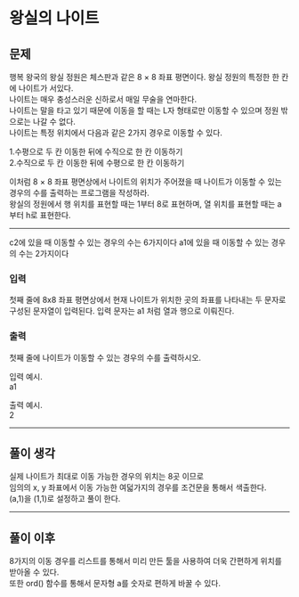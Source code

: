  # 왕실의 나이트


## 문제
행복 왕국의 왕실 정원은 체스판과 같은 8 × 8 좌표 평면이다. 왕실 정원의 특정한 한 칸에 나이트가 서있다.  
나이트는 매우 충성스러운 신하로서 매일 무술을 연마한다.  
나이트는 말을 타고 있기 때문에 이동을 할 때는 L자 형태로만 이동할 수 있으며 정원 밖으로는 나갈 수 없다.  
나이트는 특정 위치에서 다음과 같은 2가지 경우로 이동할 수 있다.  

1.수평으로 두 칸 이동한 뒤에 수직으로 한 칸 이동하기  
2.수직으로 두 칸 이동한 뒤에 수평으로 한 칸 이동하기

이처럼 8 × 8 좌표 평면상에서 나이트의 위치가 주어졌을 때 나이트가 이동할 수 있는 경우의 수를 출력하는
프로그램을 작성하라.  
왕실의 정원에서 행 위치를 표현할 때는 1부터 8로 표현하며, 열 위치를 표현할 때는 a 부터 h로 표현한다. 

---
c2에 있을 때 이동할 수 있는 경우의 수는 6가지이다
a1에 있을 때 이동할 수 있는 경우의 수는 2가지이다

### 입력
첫째 줄에 8x8 좌표 평면상에서 현재 나이트가 위치한 곳의 좌표를 나타내는 두 문자로 구성된 문자열이 입력된다. 입력 문자는 a1 처럼 열과 행으로 이뤄진다.  

### 출력
첫째 줄에 나이트가 이동할 수 있는 경우의 수를 출력하시오.  

입력 예시.  
a1

출력 예시.  
2



-----
## 풀이 생각

실제 나이트가 최대로 이동 가능한 경우의 위치는 8곳 이므로  
임의의 x, y 좌표에서 이동 가능한 여덟가지의 경우를 조건문을 통해서 색출한다.  
(a,1)을 (1,1)로 설정하고 풀이 한다.  

----

## 풀이 이후

8가지의 이동 경우를 리스트를 통해서 미리 만든 툴을 사용하여 더욱 간편하게 위치를 받아올 수 있다.  
또한 ord() 함수를 통해서 문자형 a를 숫자로 편하게 바꿀 수 있다.

